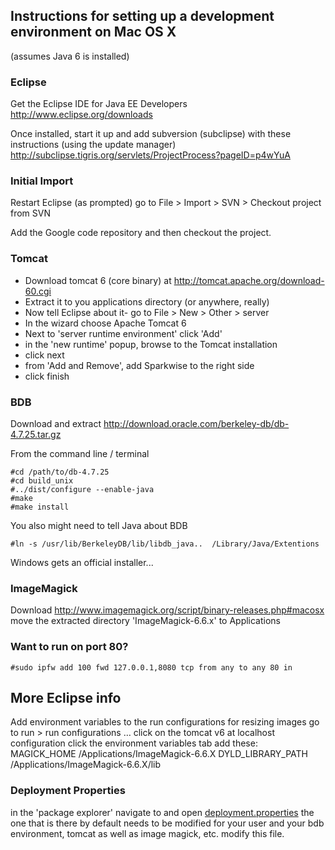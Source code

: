 ## Instructions for setting up a development environment on Mac OS X ##
(assumes Java 6 is installed)

### Eclipse ###

Get the Eclipse IDE for Java EE Developers
http://www.eclipse.org/downloads

Once installed, start it up and add subversion (subclipse) with these instructions (using the update manager) http://subclipse.tigris.org/servlets/ProjectProcess?pageID=p4wYuA

### Initial Import ###

Restart Eclipse (as prompted) go to File > Import > SVN > Checkout project from SVN

Add  the Google code repository and then checkout the project.

### Tomcat ###

  * Download tomcat 6 (core binary) at http://tomcat.apache.org/download-60.cgi
  * Extract it to you applications directory (or anywhere, really)
  * Now tell Eclipse about it- go to File > New > Other > server
  * In the wizard choose Apache Tomcat 6
  * Next to 'server runtime environment' click 'Add'
  * in the 'new runtime' popup, browse to the Tomcat installation
  * click next
  * from 'Add and Remove', add Sparkwise to the right side
  * click finish

### BDB ###

Download and extract
http://download.oracle.com/berkeley-db/db-4.7.25.tar.gz

From the command line / terminal

```
#cd /path/to/db-4.7.25 
#cd build_unix
#../dist/configure --enable-java
#make
#make install
```

You also might need to tell Java about BDB
```
#ln -s /usr/lib/BerkeleyDB/lib/libdb_java..  /Library/Java/Extentions
```

Windows gets an official installer...

### ImageMagick ###

Download
http://www.imagemagick.org/script/binary-releases.php#macosx
move the extracted directory 'ImageMagick-6.6.x' to Applications

### Want to run on port 80? ###

```
#sudo ipfw add 100 fwd 127.0.0.1,8080 tcp from any to any 80 in
```


## More Eclipse info ##

Add environment variables to the run configurations for resizing images
go to run > run configurations …
click on the tomcat v6 at localhost configuration
click the environment variables tab
add these:
MAGICK\_HOME               /Applications/ImageMagick-6.6.X
DYLD\_LIBRARY\_PATH     /Applications/ImageMagick-6.6.X/lib

### Deployment Properties ###

in the 'package explorer' navigate to and open
[deployment.properties](http://code.google.com/p/sparkwise/source/browse/trunk/WebContent/WEB-INF/config/deployment.properties)
the one that is there by default needs to be modified for your user
and your bdb environment, tomcat as well as image magick, etc.
modify this file.